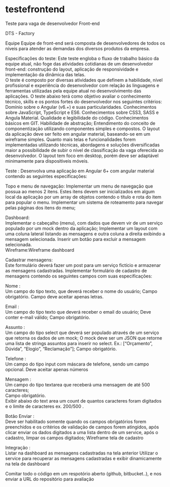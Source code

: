 # testefrontend
Teste para vaga de desenvolvedor Front-end 

DTS - Factory 

Equipe 
Equipe de front-end será composta de desenvolvedores de todos os níveis para atender as demandas dos diversos produtos da empresa. 

Especificações do teste: 
Este teste engloba o fluxo de trabalho básico da equipe atual, não foge das atividades cotidianas de um desenvolvedor front-end: construção do layout, aplicação de responsividade e implementação da dinâmica das telas.  
O teste é composto por diversas atividades que definem a habilidade, nível profissional e experiência do desenvolvedor com relação às linguagens e ferramentas utilizadas pela equipe atual no desenvolvimento das aplicações.  O teste abaixo terá como objetivo avaliar o conhecimento técnico, skills e os pontos fortes do desenvolvedor nos seguintes critérios:  Domínio sobre o Angular (v6.+) e suas particularidades.  Conhecimentos sobre JavaScript, TypeScript e ES6.  Conhecimentos sobre CSS3, SASS e Angula Material.  Qualidade e legibilidade do código.  Conhecimentos básicos em GIT.  Habilidade de abstração;  Entendimento do conceito de componentização utilizando componentes simples e compostos.  O layout da aplicação deve ser feito em angular material, baseando-se em um wireframe simples.  Quanto mais telas e funcionalidades forem implementadas utilizando técnicas, abordagens e soluções diversificadas maior a possibilidade de subir o nível de classificação da vaga oferecida ao desenvolvedor.  O layout tem foco em desktop, porém deve ser adaptável minimamente para dispositiveis móveis.  

Teste : 
Desenvolva uma aplicação em Angular 6+ com angular material contendo as seguintes especificações:  

Topo e menu de navegação: 
Implementar um menu de navegação que possua ao menos 2 itens. Estes itens devem ser inicializados em algum local da aplicação por um array de objetos contendo o título e rota do item para popular o menu.  Implementar um sistema de roteamento para navegar pelas páginas dos itens do menu;  

Dashboard:  
Implementar o cabeçalho (menu), com dados que devem vir de um serviço populado por um mock dentro da aplicação;  Implementar um layout com uma coluna lateral listando as mensagens e outra coluna a direita exibindo a mensagem selecionada.  Inserir um botão para excluir a mensagem selecionada.  
Wireframe:Wireframe dashboard 

Cadastrar mensagens:  
Este formulário deverá fazer um post para um serviço fictício e armazenar as mensagens cadastradas.  Implementar formulário de cadastro de mensagens contendo os seguintes campos com suas especificações: 

Nome :  
Um campo do tipo texto, que deverá receber o nome do usuário;  Campo obrigatório.  Campo deve aceitar apenas letras.  

Email :  
Um campo do tipo texto que deverá receber o email do usuário;  Deve conter e-mail válido;  Campo obrigatório.  

Assunto :  
Um campo do tipo select que deverá ser populado através de um serviço que retorna os dados de um mock;  O mock deve ser um JSON que retorne uma lista de strings assuntos para inserir no select. Ex.: [“Orçamento”, Dúvida”, “Elogio”, “Reclamação”];  Campo obrigatório. 

Telefone :  
Um campo do tipo input com máscara de telefone, sendo um campo opcional. Deve aceitar apenas números 

Mensagem :  
Um campo do tipo textarea que receberá uma mensagem de até 500 caracteres;  
Campo obrigatório.  
Exibir abaixo do text area um count de quantos caracteres foram digitados e o limite de caracteres ex. 200/500 .  

Botão Enviar :  
Deve ser habilitado somente quando os campos obrigatórios forem preenchidos e os critérios de validação de campos forem atingidos, após clicar enviar os dados digitados a uma lista dentro de um service, após o cadastro, limpar os campos digitados; 
Wireframe tela de cadastro 

Integração :  
Listar na dashboard as mensagens cadastradas na tela anterior
Utilizar o service para recuperar as mensagens cadastradas e exibir dinamicamente na tela de dashboard  

Comitar todo o código em um respotório aberto (github, bitbucket..), e nos enviar a URL do repositório para avaliação
